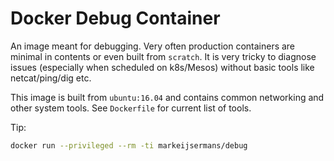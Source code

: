 Docker Debug Container
======================

An image meant for debugging. Very often production containers are minimal in contents or even built from `scratch`. It is very tricky to diagnose issues (especially when scheduled on k8s/Mesos) without basic tools like netcat/ping/dig etc.  

This image is built from `ubuntu:16.04` and contains common networking and other system tools. See `Dockerfile` for current list of tools.

Tip:
```sh
docker run --privileged --rm -ti markeijsermans/debug
```

